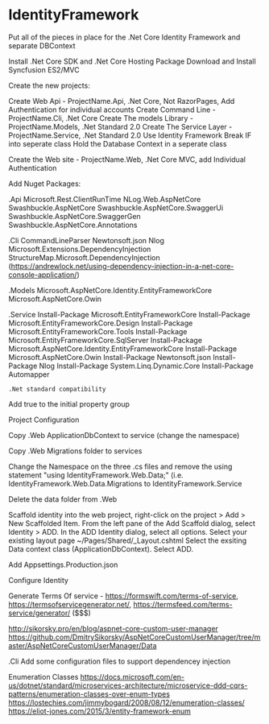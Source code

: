 # IdentityFramework
Put all of the pieces in place for the .Net Core Identity Framework and separate DBContext



Install .Net Core SDK and .Net Core Hosting Package
Download and Install Syncfusion ES2/MVC

Create the new projects:

Create Web Api - ProjectName.Api, .Net Core, Not RazorPages, Add Authentication for individual accounts
Create Command Line - ProjectName.Cli, .Net Core
Create The models Library - ProjectName.Models, .Net Standard 2.0
Create The Service Layer - ProjectName.Service, .Net Standard 2.0
Use Identity Framework
Break IF into seperate class
Hold the Database Context in a seperate class

Create the Web site - ProjectName.Web, .Net Core MVC, add Individual Authentication

Add Nuget Packages:

.Api
	Microsoft.Rest.ClientRunTime
	NLog.Web.AspNetCore
	Swashbuckle.AspNetCore
	Swashbuckle.AspNetCore.SwaggerUi
	Swashbuckle.AspNetCore.SwaggerGen
	Swashbuckle.AspNetCore.Annotations
	
.Cli
	CommandLineParser
	Newtonsoft.json
	Nlog
	Microsoft.Extensions.DependencyInjection
	StructureMap.Microsoft.DependencyInjection (https://andrewlock.net/using-dependency-injection-in-a-net-core-console-application/)

.Models
	Microsoft.AspNetCore.Identity.EntityFrameworkCore
	Microsoft.AspNetCore.Owin

.Service
	Install-Package Microsoft.EntityFrameworkCore
	Install-Package Microsoft.EntityFrameworkCore.Design
	Install-Package Microsoft.EntityFrameworkCore.Tools
	Install-Package Microsoft.EntityFrameworkCore.SqlServer
	Install-Package Microsoft.AspNetCore.Identity.EntityFrameworkCore
	Install-Package Microsoft.AspNetCore.Owin
	Install-Package Newtonsoft.json
	Install-Package Nlog
	Install-Package System.Linq.Dynamic.Core
	Install-Package Automapper


	.Net standard compatibility
Add <AutoGenerateBindingRedirects>true</AutoGenerateBindingRedirects> to the initial property group
	
	
Project Configuration



Copy .Web ApplicationDbContext to service (change the namespace)

Copy .Web Migrations folder to services

Change the Namespace on the three .cs files and remove the using statement "using IdentityFramework.Web.Data;" (i.e. IdentityFramework.Web.Data.Migrations to IdentityFramework.Service

Delete the data folder from .Web

Scaffold identity into the web project, right-click on the project > Add > New Scaffolded Item. 
From the left pane of the Add Scaffold dialog, select Identity > ADD. In the ADD Identity dialog, select all options. 
Select your existing layout page ~/Pages/Shared/_Layout.cshtml Select the exsiting Data context class (ApplicationDbContext). Select ADD.

Add Appsettings.Production.json

Configure Identity



Generate Terms Of service - https://formswift.com/terms-of-service, https://termsofservicegenerator.net/, https://termsfeed.com/terms-service/generator/ ($$$)




http://sikorsky.pro/en/blog/aspnet-core-custom-user-manager
https://github.com/DmitrySikorsky/AspNetCoreCustomUserManager/tree/master/AspNetCoreCustomUserManager/Data






.Cli
 Add some configuration files to support dependencey injection

 
 
 Enumeration Classes
 https://docs.microsoft.com/en-us/dotnet/standard/microservices-architecture/microservice-ddd-cqrs-patterns/enumeration-classes-over-enum-types
 https://lostechies.com/jimmybogard/2008/08/12/enumeration-classes/
 https://eliot-jones.com/2015/3/entity-framework-enum
